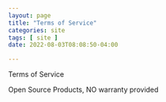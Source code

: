 ```yaml
---
layout: page
title: "Terms of Service"
categories: site
tags: [ site ]
date: 2022-08-03T08:08:50-04:00

---
```


Terms of Service

Open Source Products, NO warranty provided